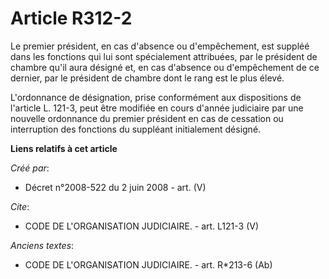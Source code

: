 # Article R312-2

Le premier président, en cas d'absence ou d'empêchement, est suppléé dans les fonctions qui lui sont spécialement attribuées,
par le président de chambre qu'il aura désigné et, en cas d'absence ou d'empêchement de ce dernier, par le président de
chambre dont le rang est le plus élevé.

L'ordonnance de désignation, prise conformément aux dispositions de l'article L. 121-3, peut être modifiée en cours d'année
judiciaire par une nouvelle ordonnance du premier président en cas de cessation ou interruption des fonctions du suppléant
initialement désigné.

**Liens relatifs à cet article**

_Créé par_:

  - Décret n°2008-522 du 2 juin 2008 - art. (V)

_Cite_:

  - CODE DE L'ORGANISATION JUDICIAIRE. - art. L121-3 (V)

_Anciens textes_:

  - CODE DE L'ORGANISATION JUDICIAIRE. - art. R*213-6 (Ab)
